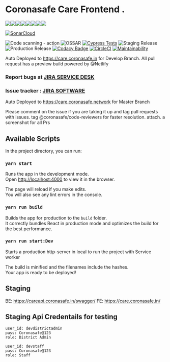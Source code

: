 # Coronasafe Care Frontend .

[![](https://sourcerer.io/fame/tomahawk-pilot/coronasafe/care_fe/images/0)](https://sourcerer.io/fame/tomahawk-pilot/coronasafe/care_fe/links/0)[![](https://sourcerer.io/fame/tomahawk-pilot/coronasafe/care_fe/images/1)](https://sourcerer.io/fame/tomahawk-pilot/coronasafe/care_fe/links/1)[![](https://sourcerer.io/fame/tomahawk-pilot/coronasafe/care_fe/images/2)](https://sourcerer.io/fame/tomahawk-pilot/coronasafe/care_fe/links/2)[![](https://sourcerer.io/fame/tomahawk-pilot/coronasafe/care_fe/images/3)](https://sourcerer.io/fame/tomahawk-pilot/coronasafe/care_fe/links/3)[![](https://sourcerer.io/fame/tomahawk-pilot/coronasafe/care_fe/images/4)](https://sourcerer.io/fame/tomahawk-pilot/coronasafe/care_fe/links/4)[![](https://sourcerer.io/fame/tomahawk-pilot/coronasafe/care_fe/images/5)](https://sourcerer.io/fame/tomahawk-pilot/coronasafe/care_fe/links/5)[![](https://sourcerer.io/fame/tomahawk-pilot/coronasafe/care_fe/images/6)](https://sourcerer.io/fame/tomahawk-pilot/coronasafe/care_fe/links/6)[![](https://sourcerer.io/fame/tomahawk-pilot/coronasafe/care_fe/images/7)](https://sourcerer.io/fame/tomahawk-pilot/coronasafe/care_fe/links/7)

[![SonarCloud](https://sonarcloud.io/images/project_badges/sonarcloud-white.svg)](https://sonarcloud.io/dashboard?id=coronasafe_care_fe)

![Code scanning - action](https://github.com/coronasafe/care_fe/workflows/Code%20scanning%20-%20action/badge.svg)
![OSSAR](https://github.com/coronasafe/care_fe/workflows/OSSAR/badge.svg)
[![Cypress Tests](https://github.com/coronasafe/care_fe/actions/workflows/cypress.yaml/badge.svg)](https://github.com/coronasafe/care_fe/actions/workflows/cypress.yaml)
![Staging Release](https://github.com/coronasafe/care_fe/workflows/CARE%20Develop%20Registry/badge.svg)
![Production Release](https://github.com/coronasafe/care_fe/workflows/Production%20Release/badge.svg)
[![Codacy Badge](https://api.codacy.com/project/badge/Grade/200482ab117e4b5397ff3f5ae5719aa2)](https://www.codacy.com/gh/coronasafe/care_fe?utm_source=github.com&utm_medium=referral&utm_content=coronasafe/care_fe&utm_campaign=Badge_Grade)
[![CircleCI](https://circleci.com/gh/coronasafe/care_fe.svg?style=svg)](https://circleci.com/gh/coronasafe/care_fe)
[![Maintainability](https://api.codeclimate.com/v1/badges/f1438f693aa459805301/maintainability)](https://codeclimate.com/github/coronasafe/care_fe/maintainability)

Auto Deployed to https://care.coronasafe.in for Develop Branch.
All pull request has a preview build powered by @Netlify

### Report bugs at [JIRA SERVICE DESK](https://bugs.coronasafe.in)

### Issue tracker : [JIRA SOFTWARE](https://rakshalife.atlassian.net/browse/CARE)

Auto Deployed to https://care.coronasafe.network for Master Branch

Please comment on the issue if you are taking it up and tag pull requests with issues.
tag @coronasafe/code-reviewers for faster resolution.
attach. a screenshot for all Prs

## Available Scripts

In the project directory, you can run:

### `yarn start`

Runs the app in the development mode.<br />
Open [http://localhost:4000](http://localhost:4000) to view it in the browser.

The page will reload if you make edits.<br />
You will also see any lint errors in the console.

### `yarn run build`

Builds the app for production to the `build` folder.<br />
It correctly bundles React in production mode and optimizes the build for the best performance.

### `yarn run start:Dev`

Starts a production http-server in local to run the project with Service worker

The build is minified and the filenames include the hashes.<br />
Your app is ready to be deployed!

## Staging

BE: https://careapi.coronasafe.in/swagger/
FE: https://care.coronasafe.in/

## Staging Api Credentails for testing

```
user_id: devdistrictadmin
pass: Coronasafe@123
role: District Admin
```

```
user_id: devstaff
pass: Coronasafe@123
role: Staff
```
